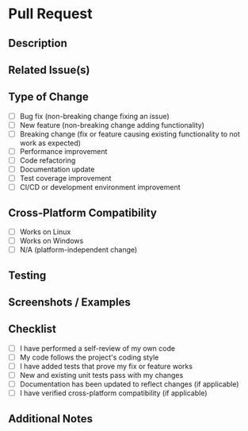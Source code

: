 # Pull Request

## Description
<!-- Provide a brief summary of the changes made in this PR -->

## Related Issue(s)
<!-- Link to any related issues (e.g., "Fixes #123", "Addresses #456") -->

## Type of Change
<!-- Check the appropriate option(s) -->
- [ ] Bug fix (non-breaking change fixing an issue)
- [ ] New feature (non-breaking change adding functionality)
- [ ] Breaking change (fix or feature causing existing functionality to not work as expected)
- [ ] Performance improvement
- [ ] Code refactoring
- [ ] Documentation update
- [ ] Test coverage improvement
- [ ] CI/CD or development environment improvement

## Cross-Platform Compatibility
<!-- Describe any platform-specific considerations -->
- [ ] Works on Linux
- [ ] Works on Windows
- [ ] N/A (platform-independent change)

## Testing
<!-- Describe the testing you've done to verify your changes -->

## Screenshots / Examples
<!-- If applicable, add screenshots or examples to demonstrate the changes -->

## Checklist
<!-- Verify that you've completed these items before submitting -->
- [ ] I have performed a self-review of my own code
- [ ] My code follows the project's coding style
- [ ] I have added tests that prove my fix or feature works
- [ ] New and existing unit tests pass with my changes
- [ ] Documentation has been updated to reflect changes (if applicable)
- [ ] I have verified cross-platform compatibility (if applicable)

## Additional Notes
<!-- Add any other relevant information here --> 